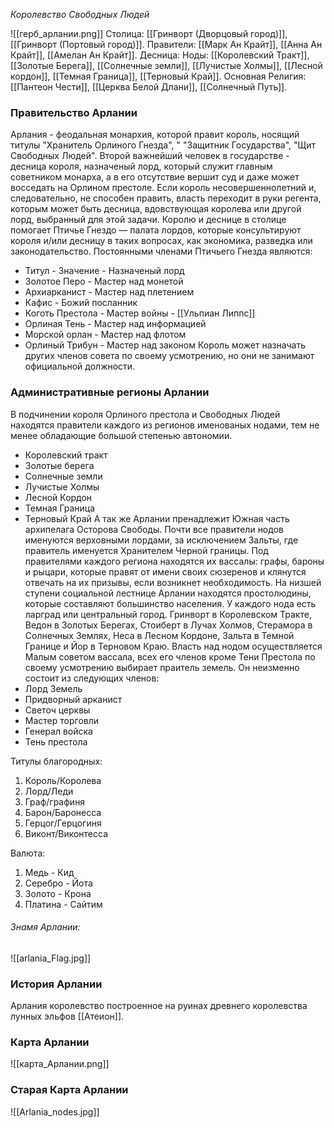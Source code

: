 *Королевство Свободных Людей*

![[герб_арлании.png]]
Столица:  [[Гринворт (Дворцовый город)]],  [[Гринворт (Портовый город)]].
Правители: [[Марк Ан Крайт]], [[Анна Ан Крайт]], [[Амелан Ан Крайт]].
Десница: 
Ноды: [[Королевский Тракт]], [[Золотые Берега]], [[Солнечные земли]], [[Лучистые Холмы]], [[Лесной кордон]], [[Темная Граница]], [[Терновый Край]].
Основная Религия: [[Пантеон Чести]], [[Церква Белой Длани]], [[Солнечный Путь]].
### Правительство Арлании
Арлания - феодальная монархия, которой правит король, носящий титулы "Хранитель Орлиного Гнезда", " "Защитник Государства", "Щит Свободных Людей". Второй важнейший человек в государстве - десница короля, назначеный лорд, который служит главным советником монарха, а в его отсутствие вершит суд и даже может восседать на Орлином престоле. Если король несовершеннолетний и, следовательно, не способен править, власть переходит в руки регента, которым может быть десница, вдовствующая королева или другой лорд, выбранный для этой задачи. 
Королю и деснице в столице помогает Птичье Гнездо — палата лордов, которые консультируют короля и/или десницу в таких вопросах, как экономика, разведка или законодательство. Постоянными членами Птичьего Гнезда являются:
- Титул - Значение - Назначеный лорд
- Золотое Перо - Мастер над монетой 
- Архиарканист - Мастер над плетением
- Кафис - Божий посланник
- Коготь Престола - Мастер войны - [[Ульпиан Липпс]]
- Орлиная Тень - Мастер над информацией
- Морской орлан - Мастер над флотом
- Орлиный Трибун - Мастер над законом
Король может назначать других членов совета по своему усмотрению, но они не занимают официальной должности.

### Административные регионы Арлании
В подчинении короля Орлиного престола и Свободных Людей находятся правители каждого из регионов именованых нодами, тем не менее обладающие большой степенью автономии. 
- Королевский тракт 
- Золотые берега 
- Солнечные земли
- Лучистые Холмы
- Лесной Кордон
- Темная Граница
- Терновый Край
А так же Арлании пренадлежит Южная часть архипелага Осторова Свободы. Почти все правители нодов именуются верховными лордами, за исключением Зальты, где правитель именуется Хранителем Черной границы. Под правителями каждого региона находятся их вассалы: графы, бароны и рыцари, которые правят от имени своих сюзеренов и клянутся отвечать на их призывы, если возникнет необходимость. На низшей ступени социальной лестнице Арлании находятся простолюдины, которые составляют большинство населения.
У каждого нода есть ларград или центральный город. Гринворт в Королевском Тракте, Ведон в Золотых Берегах, Стоиберт в Лучах Холмов, Стерамора в Солнечных Землях, Неса в Лесном Кордоне, Зальта в Темной Границе и Йор в Терновом Краю.
Власть над нодом осуществляется Малым советом вассала, всех его членов кроме Тени Престола по своему усмотрению выбирает праитель земель. Он неизменно состоит из следующих членов:
- Лорд Земель 
- Придворный арканист
- Светоч церквы
- Мастер торговли 
- Генерал войска 
- Тень престола 

Титулы благородных: 
1. Король/Королева
2. Лорд/Леди
3. Граф/графиня
4. Барон/Баронесса
5. Герцог/Герцогиня 
6. Виконт/Виконтесса

Валюта:
1. Медь - Кид
2. Серебро - Йота
3. Золото - Крона
4. Платина - Сайтим 

###### Знамя Арлании:
![[arlania_Flag.jpg]]

### История Арлании
Арлания королевство построенное на руинах древнего королевства лунных эльфов [[Атеион]].

### Карта Арлании
![[карта_Арлании.png]]
### Старая Карта Арлании
![[Arlania_nodes.jpg]]